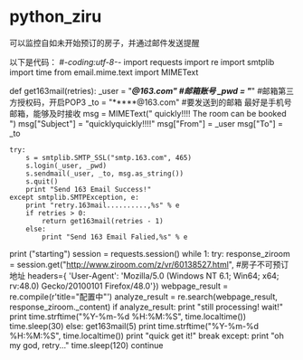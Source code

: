 # python_ziru
可以监控自如未开始预订的房子，并通过邮件发送提醒

以下是代码：
#*-coding:utf-8-*-
import requests
import re
import smtplib
import time
from email.mime.text import MIMEText

def get163mail(retries):
    _user = "*****@163.com" #邮箱账号
    _pwd = "*****"          #邮箱第三方授权码，开启POP3
    _to = "*****@163.com"   #要发送到的邮箱  最好是手机号邮箱，能够及时接收
    msg = MIMEText(" quickly!!!!  The room can be booked  ")
    msg["Subject"] = "quicklyquickly!!!!"
    msg["From"] = _user
    msg["To"] = _to

    try:
        s = smtplib.SMTP_SSL("smtp.163.com", 465)
        s.login(_user, _pwd)
        s.sendmail(_user, _to, msg.as_string())
        s.quit()
        print "Send 163 Email Success!"
    except smtplib.SMTPException, e:
        print "retry.163mail..........,%s" % e
        if retries > 0:
            return get163mail(retries - 1)
        else:
            print "Send 163 Email Falied,%s" % e

print ("starting")
session = requests.session()
while 1:
    try:
        response_ziroom = session.get("http://www.ziroom.com/z/vr/60138527.html", #房子不可预订地址
                                      headers={
                                          'User-Agent': 'Mozilla/5.0 (Windows NT 6.1; Win64; x64; rv:48.0) Gecko/20100101 Firefox/48.0'})
        webpage_result = re.compile(r'title="配置中"')
        analyze_result = re.search(webpage_result, response_ziroom._content)
        if analyze_result:
            print "still processing! wait!"
            print time.strftime("%Y-%m-%d %H:%M:%S", time.localtime())
            time.sleep(30)
        else:
            get163mail(5)
        print time.strftime("%Y-%m-%d %H:%M:%S", time.localtime())
        print "quick get it!"
        break
    except:
        print "oh my god, retry..."
        time.sleep(120)
        continue
